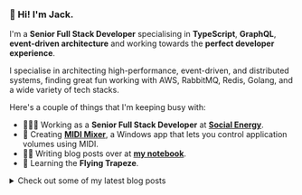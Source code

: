 ### 👋 Hi! I'm Jack.

I'm a **Senior Full Stack Developer** specialising in **TypeScript**, **GraphQL**, **event-driven architecture** and working towards the **perfect developer experience**.

I specialise in architecting high-performance, event-driven, and distributed systems, finding great fun working with AWS, RabbitMQ, Redis, Golang, and a wide variety of tech stacks.

Here's a couple of things that I'm keeping busy with:

- 👨🏻‍💻 Working as a **Senior Full Stack Developer** at **[Social Energy](https://social.energy)**.
- 🎹 Creating **[MIDI Mixer](https://midi-mixer.com)**, a Windows app that lets you control application volumes using MIDI.
- ✍🏻 Writing blog posts over at **[my notebook](https://jpwilliams.dev)**.
- 🌱 Learning the **Flying Trapeze**.

<details>
  <summary>Check out some of my latest blog posts</summary>
  <br>
  
- [Fetching the latest release of a GitHub package with Cloudflare Workers](https://jpwilliams.dev/cloudflare-worker-github-releases)
- [Nullish Short-Circuit Assignment in TypeScript 4.0 (beta)](https://jpwilliams.dev/nullish-short-circuit-assignment)
- [How to unpack the return type of a Promise in TypeScript](https://jpwilliams.dev/how-to-unpack-the-return-type-of-a-promise-in-typescript)
</details>

<!--
**jpwilliams/jpwilliams** is a ✨ _special_ ✨ repository because its `README.md` (this file) appears on your GitHub profile.

Here are some ideas to get you started:

- 🔭 I’m currently working on ...
- 🌱 I’m currently learning ...
- 👯 I’m looking to collaborate on ...
- 🤔 I’m looking for help with ...
- 💬 Ask me about ...
- 📫 How to reach me: ...
- 😄 Pronouns: ...
- ⚡ Fun fact: ...
-->
